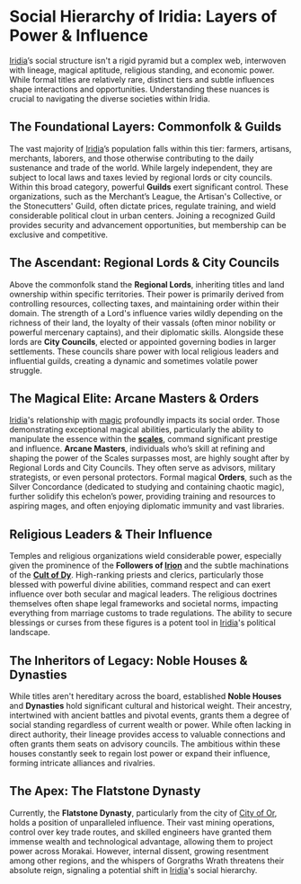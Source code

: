 # Social Hierarchy of Iridia: Layers of Power & Influence

[Iridia](/geography/world/iridia.md)’s social structure isn't a rigid pyramid but a complex web, interwoven with lineage, magical aptitude, religious standing, and economic power. While formal titles are relatively rare, distinct tiers and subtle influences shape interactions and opportunities. Understanding these nuances is crucial to navigating the diverse societies within Iridia.

## The Foundational Layers: Commonfolk & Guilds

The vast majority of [Iridia](/geography/world/iridia.md)’s population falls within this tier: farmers, artisans, merchants, laborers, and those otherwise contributing to the daily sustenance and trade of the world. While largely independent, they are subject to local laws and taxes levied by regional lords or city councils. Within this broad category, powerful **Guilds** exert significant control. These organizations, such as the Merchant’s League, the Artisan's Collective, or the Stonecutters' Guild, often dictate prices, regulate training, and wield considerable political clout in urban centers.  Joining a recognized Guild provides security and advancement opportunities, but membership can be exclusive and competitive.

## The Ascendant: Regional Lords & City Councils

Above the commonfolk stand the **Regional Lords**, inheriting titles and land ownership within specific territories. Their power is primarily derived from controlling resources, collecting taxes, and maintaining order within their domain. The strength of a Lord's influence varies wildly depending on the richness of their land, the loyalty of their vassals (often minor nobility or powerful mercenary captains), and their diplomatic skills. Alongside these lords are **City Councils**, elected or appointed governing bodies in larger settlements. These councils share power with local religious leaders and influential guilds, creating a dynamic and sometimes volatile power struggle.

## The Magical Elite: Arcane Masters & Orders

[Iridia](/geography/world/iridia.md)'s relationship with [magic](/structure/mechanic/magic.md) profoundly impacts its social order. Those demonstrating exceptional magical abilities, particularly the ability to manipulate the essence within the **[scales](/geography/landmark/scale.md)**, command significant prestige and influence. **Arcane Masters**, individuals who’s skill at refining and shaping the power of the Scales surpasses most, are highly sought after by Regional Lords and City Councils. They often serve as advisors, military strategists, or even personal protectors. Formal magical **Orders**, such as the Silver Concordance (dedicated to studying and containing chaotic magic), further solidify this echelon’s power, providing training and resources to aspiring mages, and often enjoying diplomatic immunity and vast libraries.

## Religious Leaders & Their Influence

Temples and religious organizations wield considerable power, especially given the prominence of the **Followers of [Irion](/being/deity/irion.md)** and the subtle machinations of the **[Cult of Dy](/structure/society/factions/cult-of-dy.md)**. High-ranking priests and clerics, particularly those blessed with powerful divine abilities, command respect and can exert influence over both secular and magical leaders. The religious doctrines themselves often shape legal frameworks and societal norms, impacting everything from marriage customs to trade regulations. The ability to secure blessings or curses from these figures is a potent tool in [Iridia](/geography/world/iridia.md)'s political landscape.

## The Inheritors of Legacy: Noble Houses & Dynasties

While titles aren't hereditary across the board, established **Noble Houses** and **Dynasties** hold significant cultural and historical weight. Their ancestry, intertwined with ancient battles and pivotal events, grants them a degree of social standing regardless of current wealth or power. While often lacking in direct authority, their lineage provides access to valuable connections and often grants them seats on advisory councils. The ambitious within these houses constantly seek to regain lost power or expand their influence, forming intricate alliances and rivalries.

## The Apex: The Flatstone Dynasty

Currently, the **Flatstone Dynasty**, particularly from the city of [City of Or](/geography/settlement/city/city-of-or.md), holds a position of unparalleled influence. Their vast mining operations, control over key trade routes, and skilled engineers have granted them immense wealth and technological advantage, allowing them to project power across Morakai.  However, internal dissent, growing resentment among other regions, and the whispers of Gorgraths Wrath threatens their absolute reign, signaling a potential shift in [Iridia](/geography/world/iridia.md)'s social hierarchy.
